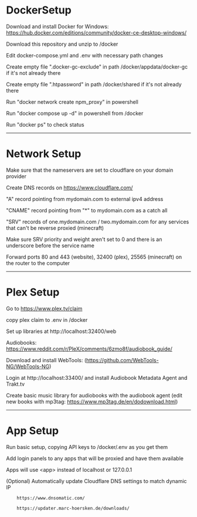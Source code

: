# DockerSetup

Download and install Docker for Windows: https://hub.docker.com/editions/community/docker-ce-desktop-windows/

Download this repository and unzip to /docker

Edit docker-compose.yml and .env with necessary path changes

Create empty file ".docker-gc-exclude" in path /docker/appdata/docker-gc if it's not already there

Create empty file ".htpassword" in path /docker/shared if it's not already there

Run "docker network create npm_proxy" in powershell

Run "docker compose up -d" in powershell from /docker

Run "docker ps" to check status

---

# Network Setup

Make sure that the nameservers are set to cloudflare on your domain provider

Create DNS records on https://www.cloudflare.com/
  
  "A" record pointing from mydomain.com to external ipv4 address
  
  "CNAME" record pointing from "*" to mydomain.com as a catch all
  
  "SRV" records of one.mydomain.com / two.mydomain.com for any services that can't be reverse proxied (minecraft)
    
  Make sure SRV priority and weight aren't set to 0 and there is an underscore before the service name

Forward ports 80 and 443 (website), 32400 (plex), 25565 (minecraft) on the router to the computer

---

# Plex Setup

Go to https://www.plex.tv/claim

copy plex claim to .env in /docker

Set up libraries at http://localhost:32400/web

Audiobooks: https://www.reddit.com/r/PleX/comments/6zmo8f/audiobook_guide/

  Download and install WebTools: (https://github.com/WebTools-NG/WebTools-NG)

  Login at http://localhost:33400/ and install Audiobook Metadata Agent and Trakt.tv

  Create basic music library for audiobooks with the audiobook agent 
    (edit new books with mp3tag: https://www.mp3tag.de/en/dodownload.html)

---

# App Setup

Run basic setup, copying API keys to /docker/.env as you get them

Add login panels to any apps that will be proxied and have them available

Apps will use \<app\> instead of localhost or 127.0.0.1



(Optional) Automatically update Cloudflare DNS settings to match dynamic IP

        https://www.dnsomatic.com/
        
        https://updater.marc-hoersken.de/downloads/
